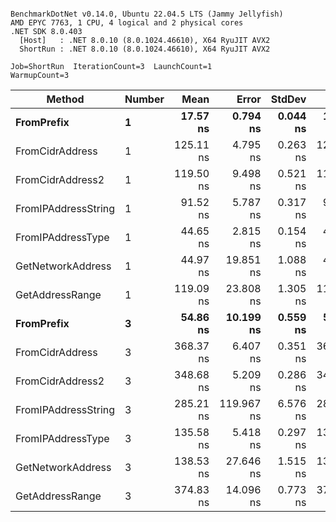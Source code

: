 ```

BenchmarkDotNet v0.14.0, Ubuntu 22.04.5 LTS (Jammy Jellyfish)
AMD EPYC 7763, 1 CPU, 4 logical and 2 physical cores
.NET SDK 8.0.403
  [Host]   : .NET 8.0.10 (8.0.1024.46610), X64 RyuJIT AVX2
  ShortRun : .NET 8.0.10 (8.0.1024.46610), X64 RyuJIT AVX2

Job=ShortRun  IterationCount=3  LaunchCount=1  
WarmupCount=3  

```
| Method              | Number | Mean      | Error      | StdDev   | Min       | Max       | Gen0   | Allocated |
|-------------------- |------- |----------:|-----------:|---------:|----------:|----------:|-------:|----------:|
| **FromPrefix**          | **1**      |  **17.57 ns** |   **0.794 ns** | **0.044 ns** |  **17.54 ns** |  **17.62 ns** | **0.0007** |      **56 B** |
| FromCidrAddress     | 1      | 125.11 ns |   4.795 ns | 0.263 ns | 124.80 ns | 125.28 ns | 0.0012 |     112 B |
| FromCidrAddress2    | 1      | 119.50 ns |   9.498 ns | 0.521 ns | 119.08 ns | 120.08 ns | 0.0012 |     112 B |
| FromIPAddressString | 1      |  91.52 ns |   5.787 ns | 0.317 ns |  91.21 ns |  91.85 ns | 0.0006 |      56 B |
| FromIPAddressType   | 1      |  44.65 ns |   2.815 ns | 0.154 ns |  44.52 ns |  44.82 ns | 0.0010 |      88 B |
| GetNetworkAddress   | 1      |  44.97 ns |  19.851 ns | 1.088 ns |  44.20 ns |  46.21 ns | 0.0007 |      56 B |
| GetAddressRange     | 1      | 119.09 ns |  23.808 ns | 1.305 ns | 117.90 ns | 120.48 ns | 0.0019 |     168 B |
| **FromPrefix**          | **3**      |  **54.86 ns** |  **10.199 ns** | **0.559 ns** |  **54.49 ns** |  **55.51 ns** | **0.0020** |     **168 B** |
| FromCidrAddress     | 3      | 368.37 ns |   6.407 ns | 0.351 ns | 368.06 ns | 368.75 ns | 0.0038 |     336 B |
| FromCidrAddress2    | 3      | 348.68 ns |   5.209 ns | 0.286 ns | 348.48 ns | 349.01 ns | 0.0038 |     336 B |
| FromIPAddressString | 3      | 285.21 ns | 119.967 ns | 6.576 ns | 281.40 ns | 292.80 ns | 0.0019 |     168 B |
| FromIPAddressType   | 3      | 135.58 ns |   5.418 ns | 0.297 ns | 135.25 ns | 135.82 ns | 0.0031 |     264 B |
| GetNetworkAddress   | 3      | 138.53 ns |  27.646 ns | 1.515 ns | 136.83 ns | 139.74 ns | 0.0019 |     168 B |
| GetAddressRange     | 3      | 374.83 ns |  14.096 ns | 0.773 ns | 373.98 ns | 375.49 ns | 0.0057 |     504 B |
